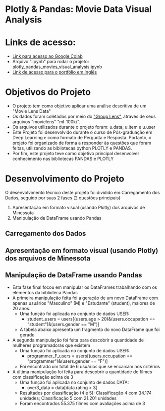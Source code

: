 # Plotly & Pandas: Movie Data Visual Analysis
# Links de acesso:
- [Link para acesso ao Google Colab](https://colab.research.google.com/drive/12QTalEdwHfajrw17FiNzaJlCpPPo2y90?usp=sharing)
- Arquivo ".ipynb" para rodar o projeto: plotly_pandas_movies_visual_analysis.ipynb
- [Link de acesso para o portfólio em Inglês](https://meduardaeneves.github.io/portfolio/personal-projects/plotly_pandas_movies_visual_analysis/)

# Objetivos do Projeto

- O projeto tem como objetivo aplicar uma análise descritiva de um "Movie Lens Data"
- Os dados foram coletados por meio do ["Group Lens"](http://files.grouplens.org/datasets/movielens/), através de seus arquivos "movielens" "ml-100k/".
- Os arquivos utilizados durante o projeto foram: u.data; u.item e u.user
- Este Projeto foi desenvolvido durante o curso de Pós-graduação em Deep Learning e como formato de Pergunta e Resposta. Portanto, o projeto foi organizado de forma a responder às questões que foram feitas, utilizando as bibliotecas python PLOTLY e PANDAS.
- Por fim, este projeto teve como objetivo principal desenvolver conhecimento nas bibliotecas PANDAS e PLOTLY

# Desenvolvimento do Projeto

O desenvolvimento técnico deste projeto foi dividido em Carregamento dos Dados, seguido por suas 2 fases (2 questões principais)
1. Apresentação em formato visual (usando Plotly) dos arquivos de Minessota
2. Manipulação de DataFrame usando Pandas

## Carregamento dos Dados

## Apresentação em formato visual (usando Plotly) dos arquivos de Minessota

## Manipulação de DataFrame usando Pandas
- Esta fase final focou em manipular os DataFrames trabalhando com os elementos da biblioteca Pandas
- A primeira manipulação feita foi a geração de um novo DataFrame com apenas usuários "Masculino" (M) e "Estudante" (student), maiores de 20 anos.
  - Uma função foi aplicada no conjunto de dados USER:
    -   student_users = users[(users.age > 20)&(users.occupation == "student")&(users.gender == "M")]
  - A tabela abaixo apresenta um fragmento do novo DataFrame que foi gerado
- A segunda manipulação foi feita para descobrir a quantidade de mulheres programadoras que existem
  - Uma função foi aplicada no conjunto de dados USER:
    - programmer_F_users = users[(users.occupation == "programmer")&(users.gender == "F")]
  -  Foi encontrado um total de 6 usuários que se encaixam nos critérios
- A última manipulação foi feita para descobrir a quantidade de filmes com classificação acima de 3
  - Uma função foi aplicada no conjunto de dados DATA:
    - over3_data = data[data.rating > 3]
  - Resultados por classificação (4 e 5): Classificação 4 com 34.174 unidades; Classificação 5 com 21.201 unidades
  - Foram encontrados 55.375 filmes com avaliações acima de 3

